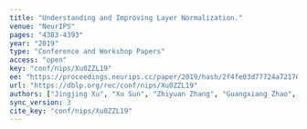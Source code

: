 ```yaml
---
title: "Understanding and Improving Layer Normalization."
venue: "NeurIPS"
pages: "4383-4393"
year: "2019"
type: "Conference and Workshop Papers"
access: "open"
key: "conf/nips/Xu0ZZL19"
ee: "https://proceedings.neurips.cc/paper/2019/hash/2f4fe03d77724a7217006e5d16728874-Abstract.html"
url: "https://dblp.org/rec/conf/nips/Xu0ZZL19"
authors: ["Jingjing Xu", "Xu Sun", "Zhiyuan Zhang", "Guangxiang Zhao", "Junyang Lin"]
sync_version: 3
cite_key: "conf/nips/Xu0ZZL19"
---
```

